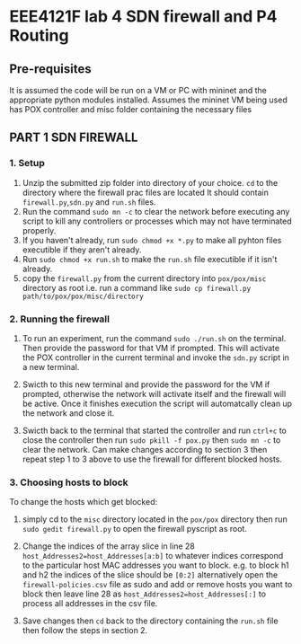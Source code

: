 # EEE4121F lab 4 SDN firewall and P4 Routing

## Pre-requisites

It is assumed the code will be run on a VM or PC with mininet and the appropriate python modules installed.
Assumes the mininet VM being used has POX controller and misc folder containing the necessary files


## PART 1 SDN FIREWALL

### 1. Setup
1. Unzip the submitted zip folder into directory of your choice. `cd` to the directory where the firewall prac files are located It should contain `firewall.py`,`sdn.py` and `run.sh` files.
2. Run the command `sudo mn -c` to clear the network before executing any script to kill any controllers or processes which may not have terminated properly. 
3. If you haven't already, run `sudo chmod +x *.py` to make all pyhton files executible if they aren't already.
4. Run `sudo chmod +x run.sh` to make the `run.sh` file executible if it isn't already.
5. copy the `firewall.py` from the current directory into `pox/pox/misc` directory as root i.e. run a command like `sudo cp firewall.py path/to/pox/pox/misc/directory`

### 2. Running the firewall
1. To run an experiment, run the command `sudo ./run.sh` on the terminal. Then provide the password for that VM if prompted. This will activate the POX controller in the current terminal and invoke the `sdn.py` script in a new terminal.

2. Swicth to this new terminal and provide the password for the VM if prompted, otherwise the network will activate itself and the firewall will be active. Once it finishes execution the script will automatcally clean up the network and close it. 

3. Swicth back to the terminal that started the controller and run `ctrl+c` to close the controller then run `sudo pkill -f pox.py` then `sudo mn -c` to clear the network. Can make changes according to section 3 then repeat step 1 to 3 above to use the firewall for different blocked hosts.

### 3. Choosing hosts to block

To change the hosts which get blocked:
1. simply cd to the `misc` directory located in the `pox/pox` directory then run `sudo gedit firewall.py` to open the firewall pyscript as root.

2. Change the indices of the array slice in line 28 `host_Addresses2=host_Addresses[a:b]` to whatever indices correspond to the particular host MAC addresses you want to block. e.g. to block h1 and h2 the indices of the slice should be `[0:2]` alternatively open the `firewall-policies.csv` file as sudo and add or remove hosts you want to block then leave line 28 as `host_Addresses2=host_Addresses[:]` to process all addresses in the csv file.

3. Save changes then `cd` back to the directory containing the `run.sh` file then follow the steps in section 2.
